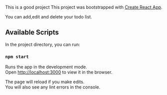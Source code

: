This is a good project
This project was bootstrapped with [Create React App](https://github.com/facebook/create-react-app).

You can add,edit and delete your todo list.

## Available Scripts

In the project directory, you can run:

### `npm start`

Runs the app in the development mode.<br />
Open [http://localhost:3000](http://localhost:3000) to view it in the browser.

The page will reload if you make edits.<br />
You will also see any lint errors in the console.


